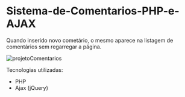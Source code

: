 # Sistema-de-Comentarios-PHP-e-AJAX
Quando inserido novo cometário, o mesmo aparece na listagem de comentários sem regarregar a página.

![projetoComentarios](https://user-images.githubusercontent.com/83467630/120953597-a9b61f80-c723-11eb-8b1e-a644c7d4952b.gif)


Tecnologias utilizadas:
- PHP
- Ajax (jQuery)
